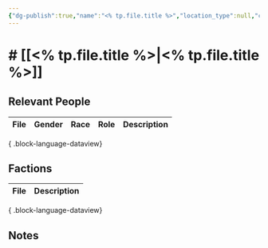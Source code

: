 ```yaml
---
{"dg-publish":true,"name":"<% tp.file.title %>","location_type":null,"continent":null,"region":null,"city":null,"description":null,"tags":null,"permalink":"/templates/location/","dgPassFrontmatter":true,"noteIcon":"","created":"2025-10-26T08:08:36.526-07:00","updated":"2025-10-27T13:24:07.807-07:00"}
---
```


# # [[<% tp.file.title %>\|<% tp.file.title %>]]


## Relevant People
| File | Gender | Race | Role | Description |
| ---- | ------ | ---- | ---- | ----------- |

{ .block-language-dataview}

## Factions
| File | Description |
| ---- | ----------- |

{ .block-language-dataview}

## Notes
